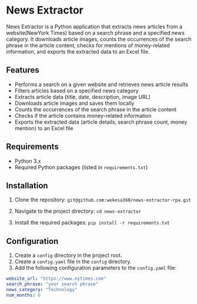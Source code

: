 # News Extractor

News Extractor is a Python application that extracts news articles from a website(NewYork Times) based on a search phrase and a specified news category. It downloads article images, counts the occurrences of the search phrase in the article content, checks for mentions of money-related information, and exports the extracted data to an Excel file.

## Features

- Performs a search on a given website and retrieves news article results
- Filters articles based on a specified news category
- Extracts article data (title, date, description, image URL)
- Downloads article images and saves them locally
- Counts the occurrences of the search phrase in the article content
- Checks if the article contains money-related information
- Exports the extracted data (article details, search phrase count, money mention) to an Excel file

## Requirements

- Python 3.x
- Required Python packages (listed in `requirements.txt`)

## Installation

1. Clone the repository:
`git@github.com:wekesa360/news-extractor-rpa.git`
2. Navigate to the project directory:
`cd news-extractor`

3. Install the required packages:
`pip install -r requirements.txt`

## Configuration

1. Create a `config` directory in the project root.
2. Create a `config.yaml` file in the `config` directory.
3. Add the following configuration parameters to the `config.yaml` file:

```yaml
website_url: "https://www.nytimes.com"
search_phrase: "your search phrase"
news_category: "Technology"
num_months: 6
```